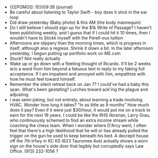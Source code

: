 - {{[[POMO]]: 10}}09:38 (journal)
- Be careful about listening to Taylor Swift - boy does it stick in the ear loop
- Did draw yesterday (Baby photo) & this AM (the body mannequin)
- Do I still believe I should sign up for the $1k Write of Passage? I haven't been publishing weekly, and I guess that if I could hit it 10 times, then I wouldn't have to Stickk myself with the Perell-ous tuition
- Afternoons are slippery than the morning times, which is progress in itself, although also a regress. Shrink it down a bit. In the later afternoon yesterday, I begun putting up portfolio work on ME.com
- Stuck? Not really actually
- Wake up or go down with a fleeting thought of Ricardo. It'll be 2 weeks w/o a word from him beyond a fatuous text in reply to my faking full acceptance. If I am impatient and annoyed with him, empathize with how he must feel toward himself.
- Remember the silent retreat back on Jan 7? I could've had a baby this span. What's been gestating? Lurches toward ack'ing the plague and adjusting.
- I was semi-joking, but not entirely, about learning a trade involving HVAC. Wonder how long it takes? "In as little as 9 months" How much does it pay? Even if it were just $30/hour, it would put me on a track to earn for the next 18 years. I could be like the RHS librarian, Larry Grau, who continuously schemed to find an extra income stream while coaching the chess team. When I wonder where D'Arcy went, I often feel that there's a high likelihood that he will or has already pulled the trigger on the gun he used to keep beneath his bed. A decrepit house off the 7th trfwy in KC KS (623 Tauromee Ave) actually shows a worn sign on the house's side door that legibly but corruptedly says Law Office. (913) 232-1056 ?
